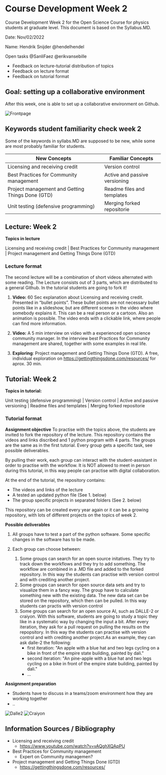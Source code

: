 # Course Development Week 2
Course Development Week 2 for the Open Science Course for physics students at graduate level. This document is based on the Syllabus.MD.

Date: Nov/02/2022

Name: Hendrik Snijder @hendelhendel

Open tasks @SanliFaez @erikvansebille
+ Feedback on lecture-tutorial distribution of topics
+ Feedback on lecture format
+ Feedback on tutorial format

## Goal: setting up a collaborative environment
After this week, one is able to set up a collaborative environment on Github.

![Frontpage](https://github.com/hendelhendel/OS4Physicists/blob/main/CourseDevelopment/week2/Chapter2.jpg?raw=true)


## Keywords student familiarity check week 2
Some of the keywords in syllabs.MD are supposed to be new, while some are most probably familiar for students.

|**New Concepts**|**Familiar Concepts**|
|----------------|---------------|
|Licensing and receiving credit| Version control |
|Best Practices for Community management| Active and passive versioning |
|Project management and Getting Things Done (GTD)| Readme files and templates |
|Unit testing (defensive programming)| Merging forked repositorie |


## Lecture: Week 2 
**Topics in lecture**

Licensing and receiving credit | Best Practices for Community management | Project management and Getting Things Done (GTD)

### Lecture format

The second lecture will be a combination of short videos alternated with some reading. The Lecture consists out of 3 parts, which are distributed to a general Github. In the tutorial students are going to fork it! 

1. **Video:** 60 Sec explanation about Licensing and receiving credit. Presented in “bullet points”. These bullet points are not necessary bullet points like in a slideshow, but are different scenes in the video where somebody explains it. This can be a real person or a cartoon. Also an animation is possible. The video ends with a clickable link, where people can find more information. 

2. **Video:** A 5 min interview on video with a experienced open science community manager. In the interview best Practices for Community management are shared, together with some examples in real life. 

3. **Exploring**: Project management and Getting Things Done (GTD). A free, individual exploration on https://gettingthingsdone.com/resources/  for aprox. 30 min. 


## Tutorial: Week 2
**Topics in tutorial:**

Unit testing (defensive programming) | Version control | Active and passive versioning | Readme files and templates | Merging forked repositorie


### Tutorial format
**Assignment objective**
To practise with the topics above, the students are invited to fork the repository of the lecture. This repository contains the videos and links discribed and 1 python program with 4 parts. The groups are the same as in the first tutorial. Every group gets a specific task, see possible deliverables. 

By pulling their work, each group can interact with the student-assistant in order to practise with the workflow. It is NOT allowed to meet in person during this tutorial, in this way people can practise with digital collaboration. 

At the end of the tutorial, the repository contains:
+ The videos and links of the lecture
+ A tested an updated python file (See 1. below)
+ The group specific projects in separated folders (See 2. below)

This repository can be created every year again or it can be a growing repository, with lots of different projects on the topics of week 2. 

**Possible deliverables**
  1. All groups have to test a part of the python software. Some specific changes in the software has to be made.

  2. Each group can choose between:
      1. Some groups can search for an open source initatives. They try to track down the workflows and they try to add something. The workflow are combined in a .MD file and added to the forked repository. In this way the students can practise with version control and with crediting another project.
      2. Some groups can search for open source data sets and try to visualize them in a fancy way. The group have to calculate something new with the existing data. The new data set can be stored on the repository, which then can be pulled. In this way students can practis with version control
      3.  Some groups can search for an open source AI, such as DALLE-2 or craiyon. With this software, students are going to study a topic they like in a systematic way by changing the input a bit. After every iteration, they ask for a pull request on pulling the results on the repopsitory. In this way the students can practise with version control and with crediting another project.As an example, they can ask dalle-2 the following: 
            +  first iteration: "An apple with a blue hat and two legs cycling on a bike in front of the empire state building, painted by dali."
            +  second iteration: "An pine-apple with a blue hat and two legs cycling on a bike in front of the empire state building, painted by dali."
            +  ...
 
**Assignment preparation**
  + Students have to discuss in a teams/zoom environment how they are working together
  + ..

![Dalle2](https://github.com/hendelhendel/OS4Physicists/blob/main/CourseDevelopment/week2/Dalle2.jpg?raw=true)
![Craiyon](https://github.com/hendelhendel/OS4Physicists/blob/main/CourseDevelopment/week2/Craiyon.png?raw=true)


## Information Sources / Bibliography
+ Licensing and receiving credit
  + https://www.youtube.com/watch?v=vAQghXQApPU 
+ Best Practices for Community management
  + Expert on Community managemen?
+ Project management and Getting Things Done (GTD)
  + https://gettingthingsdone.com/resources/ 

